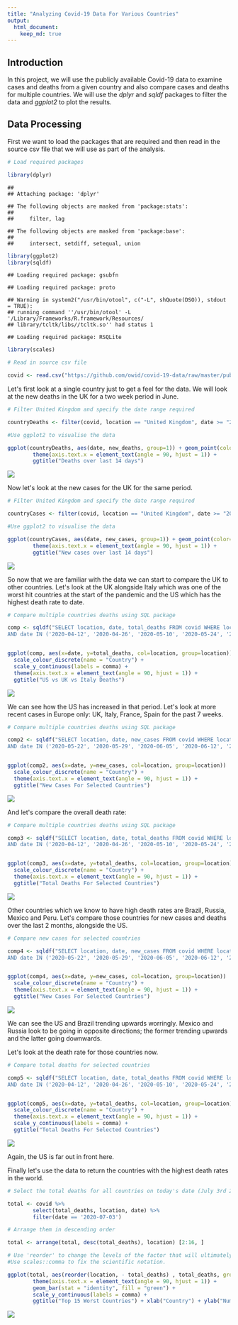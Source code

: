 ```yaml
---
title: "Analyzing Covid-19 Data For Various Countries"
output: 
  html_document:
    keep_md: true
---
```


## Introduction

In this project, we will use the publicly available Covid-19 data to examine cases and deaths from a given country and also compare cases and deaths for multiple countries. We will use the *dplyr* and *sqldf* packages to filter the data and *ggplot2* to plot the results.

## Data Processing

First we want to load the packages that are required and then read in the source csv file that we will use as part of the analysis.


```r
# Load required packages

library(dplyr)
```

```
## 
## Attaching package: 'dplyr'
```

```
## The following objects are masked from 'package:stats':
## 
##     filter, lag
```

```
## The following objects are masked from 'package:base':
## 
##     intersect, setdiff, setequal, union
```

```r
library(ggplot2)
library(sqldf)
```

```
## Loading required package: gsubfn
```

```
## Loading required package: proto
```

```
## Warning in system2("/usr/bin/otool", c("-L", shQuote(DSO)), stdout = TRUE):
## running command ''/usr/bin/otool' -L '/Library/Frameworks/R.framework/Resources/
## library/tcltk/libs//tcltk.so'' had status 1
```

```
## Loading required package: RSQLite
```

```r
library(scales)

# Read in source csv file

covid <- read.csv("https://github.com/owid/covid-19-data/raw/master/public/data/owid-covid-data.csv", header = TRUE, sep = ",", stringsAsFactors = FALSE)
```

Let's first look at a single country just to get a feel for the data. We will look at the new deaths in the UK for a two week period in June.


```r
# Filter United Kingdom and specify the date range required

countryDeaths <- filter(covid, location == "United Kingdom", date >= "2020-06-16" & date <= "2020-06-30")

#Use ggplot2 to visualise the data

ggplot(countryDeaths, aes(date, new_deaths, group=1)) + geom_point(color="red") + geom_line(color="red") + 
        theme(axis.text.x = element_text(angle = 90, hjust = 1)) +
        ggtitle("Deaths over last 14 days") 
```

![](covid_files/figure-html/unnamed-chunk-2-1.png)<!-- -->

Now let's look at the new cases for the UK for the same period.


```r
# Filter United Kingdom and specify the date range required

countryCases <- filter(covid, location == "United Kingdom", date >= "2020-06-16" & date <= "2020-06-30")

#Use ggplot2 to visualise the data

ggplot(countryCases, aes(date, new_cases, group=1)) + geom_point(color="red") + geom_line(color="red") + 
        theme(axis.text.x = element_text(angle = 90, hjust = 1)) +
        ggtitle("New cases over last 14 days") 
```

![](covid_files/figure-html/unnamed-chunk-3-1.png)<!-- -->

So now that we are familiar with the data we can start to compare the UK to other countries. Let's look at the UK alongside Italy which was one of the worst hit countries at the start of the pandemic and the US which has the highest death rate to date.



```r
# Compare multiple countries deaths using SQL package

comp <- sqldf("SELECT location, date, total_deaths FROM covid WHERE location IN ('United States', 'Italy', 'United Kingdom') 
AND date IN ('2020-04-12', '2020-04-26', '2020-05-10', '2020-05-24', '2020-06-07', '2020-06-21', '2020-07-03')")


ggplot(comp, aes(x=date, y=total_deaths, col=location, group=location))  + geom_point() + geom_line() +
  scale_colour_discrete(name = "Country") +
  scale_y_continuous(labels = comma) +
  theme(axis.text.x = element_text(angle = 90, hjust = 1)) +
  ggtitle("US vs UK vs Italy Deaths")
```

![](covid_files/figure-html/unnamed-chunk-4-1.png)<!-- -->

We can see how the US has increased in that period. Let's look at more recent cases in Europe only: UK, Italy, France, Spain for the past 7 weeks.


```r
# Compare multiple countries deaths using SQL package

comp2 <- sqldf("SELECT location, date, new_cases FROM covid WHERE location IN ('France', 'Italy', 'Spain', 'United Kingdom') 
AND date IN ('2020-05-22', '2020-05-29', '2020-06-05', '2020-06-12', '2020-06-19', '2020-06-26')")


ggplot(comp2, aes(x=date, y=new_cases, col=location, group=location))  + geom_point() + geom_line() +
  scale_colour_discrete(name = "Country") +
  theme(axis.text.x = element_text(angle = 90, hjust = 1)) +
  ggtitle("New Cases For Selected Countries") 
```

![](covid_files/figure-html/unnamed-chunk-5-1.png)<!-- -->


And let's compare the overall death rate:


```r
# Compare multiple countries deaths using SQL package

comp3 <- sqldf("SELECT location, date, total_deaths FROM covid WHERE location IN ('France', 'Italy', 'Spain', 'United Kingdom') 
AND date IN ('2020-04-12', '2020-04-26', '2020-05-10', '2020-05-24', '2020-06-07', '2020-06-21', '2020-07-03')")


ggplot(comp3, aes(x=date, y=total_deaths, col=location, group=location))  + geom_point() + geom_line() +
  scale_colour_discrete(name = "Country") +
  theme(axis.text.x = element_text(angle = 90, hjust = 1)) +
  ggtitle("Total Deaths For Selected Countries") 
```

![](covid_files/figure-html/unnamed-chunk-6-1.png)<!-- -->


Other countries which we know to have high death rates are Brazil, Russia, Mexico and Peru. Let's compare those countries for new cases and deaths over the last 2 months, alongside the US.


```r
# Compare new cases for selected countries

comp4 <- sqldf("SELECT location, date, new_cases FROM covid WHERE location IN ('United States', 'Brazil', 'Mexico', 'Russia') 
AND date IN ('2020-05-22', '2020-05-29', '2020-06-05', '2020-06-12', '2020-06-19', '2020-06-26', '2020-07-03')")


ggplot(comp4, aes(x=date, y=new_cases, col=location, group=location))  + geom_point() + geom_line() +
  scale_colour_discrete(name = "Country") +
  theme(axis.text.x = element_text(angle = 90, hjust = 1)) +
  ggtitle("New Cases For Selected Countries") 
```

![](covid_files/figure-html/unnamed-chunk-7-1.png)<!-- -->

We can see the US and Brazil trending upwards worringly. Mexico and Russia look to be going in opposite directions; the former trending upwards and the latter going downwards.

Let's look at the death rate for those countries now.


```r
# Compare total deaths for selected countries

comp5 <- sqldf("SELECT location, date, total_deaths FROM covid WHERE location IN ('United States', 'Brazil', 'Mexico', 'Russia') 
AND date IN ('2020-04-12', '2020-04-26', '2020-05-10', '2020-05-24', '2020-06-07', '2020-06-21', '2020-07-03')")


ggplot(comp5, aes(x=date, y=total_deaths, col=location, group=location))  + geom_point() + geom_line() +
  scale_colour_discrete(name = "Country") +
  theme(axis.text.x = element_text(angle = 90, hjust = 1)) +
  scale_y_continuous(labels = comma) +
  ggtitle("Total Deaths For Selected Countries") 
```

![](covid_files/figure-html/unnamed-chunk-8-1.png)<!-- -->

Again, the US is far out in front here.

Finally let's use the data to return the countries with the highest death rates in the world.


```r
# Select the total deaths for all countries on today's date (July 3rd 2020)

total <- covid %>%
        select(total_deaths, location, date) %>%
        filter(date == '2020-07-03')

# Arrange them in descending order

total <- arrange(total, desc(total_deaths), location) [2:16, ]

# Use 'reorder' to change the levels of the factor that will ultimately determine the order of plotting.
#Use scales::comma to fix the scientific notation.

ggplot(total, aes(reorder(location, - total_deaths) , total_deaths, group=1)) +
        theme(axis.text.x = element_text(angle = 90, hjust = 1)) +
        geom_bar(stat = "identity", fill = "green") +
        scale_y_continuous(labels = comma) +
        ggtitle("Top 15 Worst Countries") + xlab("Country") + ylab("Number of Deaths")
```

![](covid_files/figure-html/unnamed-chunk-9-1.png)<!-- -->
